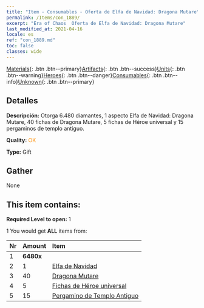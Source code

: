 ```yaml
---
title: "Item - Consumables - Oferta de Elfa de Navidad: Dragona Mutare"
permalink: /Items/con_1889/
excerpt: "Era of Chaos  Oferta de Elfa de Navidad: Dragona Mutare"
last_modified_at: 2021-04-16
locale: es
ref: "con_1889.md"
toc: false
classes: wide
---
```

 [Materials](/es/Items/){: .btn .btn--primary}[Artifacts](/es/Items/Artifacts/){: .btn .btn--success}[Units](/es/Items/Units/){: .btn .btn--warning}[Heroes](/es/Items/Heroes/){: .btn .btn--danger}[Consumables](/es/Items/Consumables/){: .btn .btn--info}[Unknown](/es/Items/Unknown/){: .btn .btn--primary}

## Detalles
 **Descripción:** Otorga 6.480 diamantes, 1 aspecto Elfa de Navidad: Dragona Mutare, 40 fichas de Dragona Mutare, 5 fichas de Héroe universal y 15 pergaminos de templo antiguo.

 **Quality:** <span style="color: #FF8C00">OK</span>

 **Type:** Gift

## Gather

  None

## This item contains:

 **Required Level to open:** 1

 1 You would get **ALL** items  from:

  | Nr | Amount |     Item    |
  |:---|:-------|:------------|
  | 1 |  **6480x** | <i class="fas fa-gem"/> |  | 
  | 2 | 1 | [Elfa de Navidad](/es/Items/con_1074/) |  | 
  | 3 | 40 | [Dragona Mutare](/es/Items/her_390/) |  | 
  | 4 | 5 | [Fichas de Héroe universal](/es/Items/her_358/) |  | 
  | 5 | 15 | [Pergamino de Templo Antiguo](/es/Items/con_697/) |  | 
